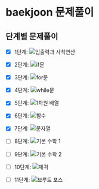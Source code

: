 # baekjoon 문제풀이

## 단계별 문제풀이

- [x] 1단계: ![입출력과 사칙연산](https://www.acmicpc.net/step/1)
- [x] 2단계: ![if문](https://www.acmicpc.net/step/2)
- [x] 3단계: ![for문](https://www.acmicpc.net/step/3)
- [x] 4단계: ![while문](https://www.acmicpc.net/step/4)
- [x] 5단계: ![1차원 배열](https://www.acmicpc.net/step/5)
- [x] 6단계: ![함수](https://www.acmicpc.net/step/6)
- [x] 7단계: ![문자열](https://www.acmicpc.net/step/7)
- [ ] 8단계: ![기본 수학 1](https://www.acmicpc.net/step/8)
- [ ] 9단계: ![기본 수학 2](https://www.acmicpc.net/step/9)
- [ ] 10단계: ![재귀](https://www.acmicpc.net/step/10)
- [ ] 11단계: ![브루트 포스](https://www.acmicpc.net/step/11)

